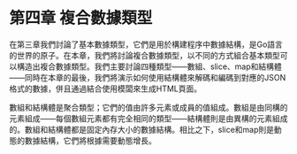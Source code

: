 # 第四章 複合數據類型

在第三章我們討論了基本數據類型，它們是用於構建程序中數據結構，是Go語言的世界的原子。在本章，我們將討論複合數據類型，以不同的方式組合基本類型可以構造出複合數據類型。我們主要討論四種類型——數組、slice、map和結構體——同時在本章的最後，我們將演示如何使用結構體來解碼和編碼到對應的JSON格式的數據，併且通過結合使用模闆來生成HTML頁面。

數組和結構體是聚合類型；它們的值由許多元素或成員的值組成。數組是由同構的元素組成——每個數組元素都有完全相同的類型——結構體則是由異構的元素組成的。數組和結構體都是固定內存大小的數據結構。相比之下，slice和map則是動態的數據結構，它們將根據需要動態增長。

